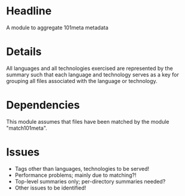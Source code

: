 # Headline

A module to aggregate 101meta metadata

# Details

All languages and all technologies exercised are represented by the summary such that each language and technology serves as a key for grouping all files associated with the language or technology.

# Dependencies

This module assumes that files have been matched by the module "match101meta".

# Issues 

* Tags other than languages, technologies to be served!
* Performance problems; mainly due to matching?!
* Top-level summaries only; per-directory summaries needed?
* Other issues to be identified!
